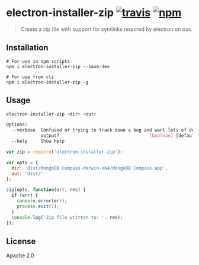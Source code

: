 # electron-installer-zip [![travis][travis_img]][travis_url] [![npm][npm_img]][npm_url]

> Create a zip file with support for symlinks required by electron on osx.

## Installation

```
# For use in npm scripts
npm i electron-installer-zip --save-dev

# For use from cli
npm i electron-installer-zip -g
```

## Usage

```bash
electron-installer-zip <dir> <out>

Options:
  --verbose  Confused or trying to track down a bug and want lots of debug
             output?                                  [boolean] [default: false]
  --help     Show help                                                 [boolean]
```

```javascript
var zip = require('electron-installer-zip');

var opts = {
  dir: 'dist/MongoDB Compass-darwin-x64/MongoDB Compass.app',
  out: 'dist/'
};

zip(opts, function(err, res) {
  if (err) {
    console.error(err);
    process.exit(1);
  }
  console.log('Zip file written to: ', res);
});

```

## License

Apache 2.0

[travis_img]: https://img.shields.io/travis/mongodb-js/electron-installer-zip.svg
[travis_url]: https://travis-ci.org/mongodb-js/electron-installer-zip
[npm_img]: https://img.shields.io/npm/v/electron-installer-zip.svg
[npm_url]: https://npmjs.org/package/electron-installer-zip
[electron-packager]: https://github.com/maxogden/electron-packager
[appzip]: https://github.com/LinusU/node-appzip
